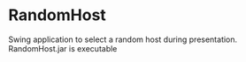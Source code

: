 # RandomHost
Swing application to select a random host during presentation.
RandomHost.jar is executable
